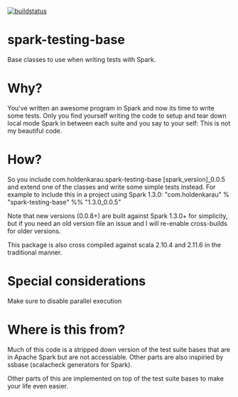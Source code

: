 [![buildstatus](https://travis-ci.org/holdenk/spark-testing-base.svg?branch=master)](https://travis-ci.org/holdenk/spark-testing-base)
# spark-testing-base
Base classes to use when writing tests with Spark.
# Why?
You've written an awesome program in Spark and now its time to write some tests. Only you find yourself
writing the code to setup and tear down local mode Spark in between each suite and you say to your self:
This is not my beautiful code.

# How?

So you include com.holdenkarau.spark-testing-base [spark_version]_0.0.5 and extend one
of the classes and write some simple tests instead. For example to include this in a project using Spark 1.3.0:
"com.holdenkarau" % "spark-testing-base" %% "1.3.0_0.0.5"

Note that new versions (0.0.8+) are built against Spark 1.3.0+ for simplicity, but if you need an old version file an issue and I will re-enable cross-builds for older versions.

This package is also cross compiled against scala 2.10.4 and 2.11.6 in the traditional manner.

# Special considerations

Make sure to disable parallel execution

# Where is this from?
Much of this code is a stripped down version of the test suite bases that are in Apache Spark but are not accessiable. Other parts are also inspiried by ssbase (scalacheck generators for Spark).

Other parts of this are implemented on top of the test suite bases to make your life even easier.